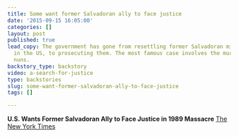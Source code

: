 ```yaml
---
title: Some want former Salvadoran ally to face justice
date: '2015-09-15 16:05:00'
categories: []
layout: post
published: true
lead_copy: The government has gone from resettling former Salvadoran military allies
  in the US, to prosecuting them. The most famous case involves the murder of 4 American
  nuns.
backstory_type: backstory
video: a-search-for-justice
type: backstories
slug: some-want-former-salvadoran-ally-to-face-justice
tags: []

---
```

**U.S. Wants Former Salvadoran Ally to Face Justice in 1989 Massacre**
[The New York Times](http://mobile.nytimes.com/2015/09/14/world/americas/us-wants-former-salvadoran-ally-to-face-justice-in-1989-massacre.html?_r=0)

